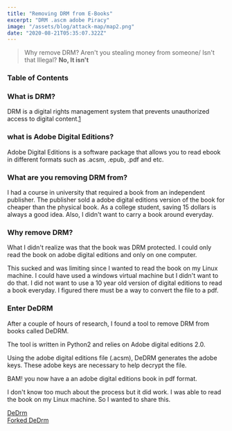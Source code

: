 ```yaml
---
title: "Removing DRM from E-Books"
excerpt: "DRM .ascm adobe Piracy"
image: "/assets/blog/attack-map/map2.png"
date: "2020-08-21T05:35:07.322Z"
---
```


> Why remove DRM? Aren't you stealing money from someone/ Isn't that Illegal? **No, It isn't**

### Table of Contents

### What is DRM?
DRM is a digital rights management system that prevents unauthorized access to digital content.[1](https://en.wikipedia.org/wiki/Digital_rights_management)

### what is Adobe Digital Editions?

Adobe Digital Editions is a software package that allows you to read ebook in different formats such as .acsm, .epub, .pdf and etc.

### What are you removing DRM from?

I had a course in university that required a book from an independent publisher. The publisher sold a adobe digital editions version of the book for cheaper than the physical book. As a college student, saving 15 dollars is always a good idea. Also, I didn't want to carry a book around everyday.

### Why remove DRM?

What I didn't realize was that the book was DRM protected. I could only read the book on adobe digital editions and only on one computer.

This sucked and was limiting since I wanted to read the book on my Linux machine. I could have used a windows virtual machine but I didn't want to do that. I did not want to use a 10 year old version of digital editions to read a book everyday. I figured there must be a way to convert the file to a pdf.

### Enter DeDRM

After a couple of hours of research, I found a tool to remove DRM from books called DeDRM.

The tool is written in Python2 and relies on Adobe digital editions 2.0.

Using the adobe digital editions file (.acsm), DeDRM generates the adobe keys. These adobe keys are necessary to help decrypt the file.

BAM! you now have a an adobe digital editions book in pdf format.

I don't know too much about the process but it did work. I was able to read the book on my Linux machine.
So I wanted to share this.

[DeDrm](https://github.com/apprenticeharper/DeDRM_tools)
<br>
[Forked DeDrm](https://github.com/nodrm/DeDRM_tools)